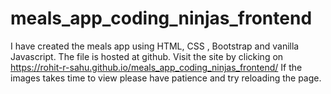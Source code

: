 # meals_app_coding_ninjas_frontend
I have created the meals app using HTML, CSS , Bootstrap and vanilla Javascript. 
The file is hosted at github.
Visit the site by clicking on https://rohit-r-sahu.github.io/meals_app_coding_ninjas_frontend/ 
If the images takes time to view please have patience and try reloading the page.
